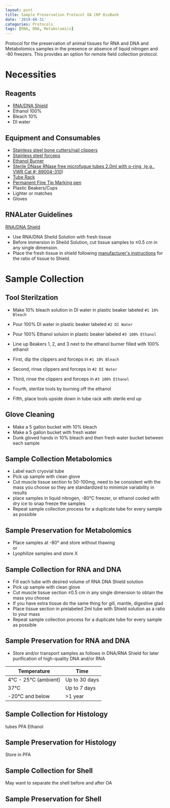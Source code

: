 ```yaml
---
layout: post
title: Sample Preservation Protocol OA CRP BioBank
date: '2019-08-31'
categories: Protocols
tags: [RNA, DNA, Metabolomics]
---
```


Protocol for the preservation of animal tissues for RNA and DNA and Metabolomics samples in the presence or absence of liquid nitrogen and -80 freezers. This provides an option for remote field collection protocol.  

# Necessities  

## Reagents  
  
* [RNA/DNA Shield](https://files.zymoresearch.com/protocols/_r1100-50_r1100-250_r1200-25_r1100-125_dna_rna_shield.pdf)
* Ethanol 100%
* Bleach 10%
* DI water

## Equipment and Consumables

* [Stainless steel bone cutters/nail clippers](https://www.amazon.com/gp/product/B00QLZAZT4/ref=crt_ewc_img_dp_1?ie=UTF8&psc=1&smid=A1TAB9STHMJYHV)
* [Stainless steel forceps](https://www.amazon.com/gp/product/B00EKQ7FZI/ref=ox_sc_act_title_1?ie=UTF8&psc=1&smid=ATVPDKIKX0DER)
* [Ethanol Burner](https://www.amazon.com/gp/product/B0018BJW6S/ref=ox_sc_act_title_1?ie=UTF8&psc=1&smid=A37SSOMGWCKVU1)
* [Sterile DNase RNase free microfugue tubes 2.0ml with o-ring, (e.g., VWR Cat #; 89004-310](https://us.vwr.com/store/product/4674084/vwr-screw-cap-microcentrifuge-tubes))
* [Tube Rack](https://www.amazon.com/Bio-Plas-Assorted-Polypropylene-Microcentrifuge/dp/B006MZR6QI/ref=sr_1_1?s=industrial&ie=UTF8&qid=1476041143&sr=1-1&keywords=microcentrifuge+tube+rack)
* [Permanent Fine Tip Marking pen](https://www.amazon.com/Sharpie-Permanent-Markers-Ultra-12-Count/dp/B00006IFI3/ref=sr_1_1?s=industrial&ie=UTF8&qid=1476040322&sr=8-1&keywords=ultra+fine+tip+sharpie+black)
* Plastic Beakers/Cups
* Lighter or matches
* Gloves

## RNALater Guidelines
[RNA/DNA Shield](https://files.zymoresearch.com/protocols/_r1100-50_r1100-250_r1200-25_r1100-125_dna_rna_shield.pdf)  

* Use RNA/DNA Sheild Solution with fresh tissue 
* Before immersion in Sheild Solution, cut tissue samples to 
≤0.5 cm in any single dimension. 
* Place the fresh tissue in shield following [manufacturer's instructions](https://files.zymoresearch.com/protocols/_r1100-50_r1100-250_r1200-25_r1100-125_dna_rna_shield.pdf) for the ratio of tissue to Shield. 



# Sample Collection  

## Tool Sterilzation
* Make 10% bleach solution in DI water in plastic beaker labeled ```#1 10% Bleach```
* Pour 100% DI water in plastic beaker labeled ```#2 DI Water```
* Pour 100% Ethanol soluion in plastic beaker labeled ```#3 100% Ethanol```
* Line up Beakers 1, 2, and 3 next to the ethanol burner filled with 100% ethanol

* First, dip the clippers and forceps in ```#1 10% Bleach```
* Second, rinse clippers and forceps in ```#2 DI Water```
* Third, rinse the clippers and forceps in ```#3 100% Ethanol```
* Fourth, sterilze tools by burning off the ethanol 
* Fifth, place tools upside down in tube rack with sterile end up

## Glove Cleaning
* Make a 5 gallon bucket with 10% bleach
* Make a 5 gallon bucket with fresh water 
* Dunk gloved hands in 10% bleach and then fresh water bucket between each sample


## Sample Collection Metabolomics

* Label each cryovial tube 
* Pick up sample with clean glove
* Cut muscle tissue section to 50-100mg, need to be consistent with the mass you choose so they are standardized to minimize variability in results
* place samples in liquid nitrogen, -80°C freezer, or ethanol cooled with dry ice to snap freeze the samples
* Repeat sample collection process for a duplicate tube for every sample as possible

## Sample Preservation for Metabolomics

* Place samples at -80° and store without thawing  
or
* Lyophilize samples and store X


## Sample Collection for RNA and DNA

* Fill each tube with desired volume of RNA DNA Shield solution
* Pick up sample with clean glove
* Cut muscle tissue section ≤0.5 cm in any single dimension to obtain the mass you choose
* If you have extra tissue do the same thing for gill, mantle, digestive glad
* Place tissue section in prelabeled 2ml tube with Shield solution as a ratio to your mass
* Repeat sample collection process for a duplicate tube for every sample as possible

## Sample Preservation for RNA and DNA

* Store and/or transport samples as follows in DNA/RNA Shield for later purification of high-quality DNA and/or RNA 

  
Temperature | Time |
--- | --- |
4°C - 25°C (ambient) | Up to 30 days
37°C | Up to 7 days
-20°C and below | >1 year


## Sample Collection for Histology
tubes
PFA
Ethanol

## Sample Preservation for Histology
Store in PFA


## Sample Collection for Shell

May want to separate the shell before and after OA

## Sample Preservation for Shell


